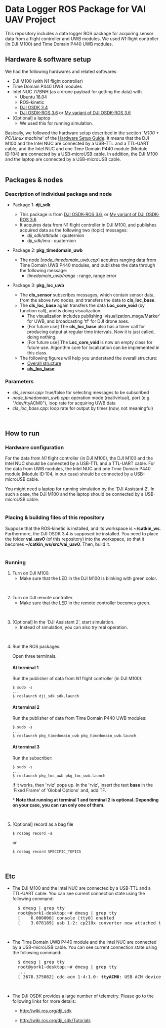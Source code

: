# Data Logger ROS Package for VAI UAV Project

This repository includes a data logger ROS package for acquiring sensor data from a flight controller and UWB modules.
We used *N1* flight controller (in DJI M100) and Time Domain P440 UWB modules.


## Hardware & software setup

We had the following hardwares and related softwares:
  - DJI M100 (with N1 flight controller)
  - Time Domain P440 UWB modules
  - Intel NUC 7i7BNH (as a drone payload for getting the data) with 
    - Ubuntu 16.04
    - ROS-kinetic
    - [DJI OSDK 3.4](https://github.com/dji-sdk/Onboard-SDK)
    - [DJI OSDK-ROS 3.6](https://github.com/dji-sdk/Onboard-SDK-ROS) or [My variant of DJI OSDK-ROS 3.6](https://github.com/jungwonkang/sample_ros_dji_osdk)
  - [Optional] a laptop
    - We used this for running simulation.

Basically, we followed the hardware setup described in the section '*M100 + PC/Linux machine*' of the 
[Hardware Setup Guide](https://developer.dji.com/onboard-sdk/documentation/development-workflow/hardware-setup.html).
It means that the DJI M100 and the Intel NUC are connected by a USB-TTL and a TTL-UART cable, 
and the Intel NUC and one Time Domain P440 module (Module ID:104) are connected by a USB-microUSB cable.
In addition, the DJI M100 and the laptop are connected by a USB-microUSB cable.
<br/>
<br/>


## Packages & nodes
    
### Description of individual package and node
  - Package 1: **dji_sdk**
    - This package is from [DJI OSDK-ROS 3.6](https://github.com/dji-sdk/Onboard-SDK-ROS), or [My variant of DJI OSDK-ROS 3.6](https://github.com/jungwonkang/sample_ros_dji_osdk).
    - It acquires data from N1 flight controller in DJI M100, and publishes acquired data as the following two (topic) messages: 
        - *dji_sdk/attitude* : quaternion
        - *dji_sdk/imu* : quaternion

  - Package 2: **pkg_timedomain_uwb**
    - The node [*node_timedomain_uwb.cpp*] acquires ranging data from Time Domain UWB P440 modules, and publishes the data through the following message: 
        - *timedomain_uwb/range* : range, range error

  - Package 3: **pkg_loc_uwb**
    - The **cls_sensor** subscribes messages, which contain sensor data, from the above two nodes, and transfers the data to **cls_loc_base**.
    - The **cls_loc_base** again transfers the data **Loc_core_void** (by function call), and is doing visualization.
        - The visualization includes publishing 'visualization_msgs/Marker' for UWB, and broadcasting 'tf' for DJI drone axes.
        - [For future use] The **cls_loc_base** also has a timer call for producing output at regular time intervals. 
          Now it is just called, doing nothing. 
        - [For future use] The **Loc_core_void** is now an empty class for future use. 
          Algorithm core for localization can be implemented in this class.
    - The following figures will help you understand the overall structure:
        - [Overall structure](./doc/description1.PNG)
        - [**cls_loc_base**](./description2.PNG)

### Parameters
  - *cls_sensor.cpp*: true/false for selecting messages to be subscribed
  - *node_timedomain_uwb.cpp*: operation mode (real/virtual), port (e.g. "/dev/ttyACM0"), loop rate for acquiring UWB data
  - *cls_loc_base.cpp*: loop rate for output by timer (now, not meaningful)
<br/>


## How to run

### Hardware configuration
For the data from *N1* flight controller (in DJI M100), the DJI M100 and the Intel NUC should be connected by a USB-TTL and a TTL-UART cable. 
For the data from UWB modules, the Intel NUC and one Time Domain P440 module (Module ID:104, in our case) should be connected by a USB-microUSB cable.

You might need a laptop for running simulation by the 'DJI Assistant 2'. 
In such a case, the DJI M100 and the laptop should be connected by a USB-microUSB cable.
<br/>
<br/>


### Placing & building files of this repository
Suppose that the ROS-kinetic is installed, and its workspace is **~/catkin_ws**. 
Furthermore, the DJI OSDK 3.4 is supposed be installed. 
You need to place the folder **vai_uav0** (of this repository) into the workspace, 
so that it becomes **~/catkin_ws/src/vai_uav0**.
Then, build it.
<br/>
<br/>


### Running
1. Turn on DJI M100.
    - Make sure that the LED in the DJI M100 is blinking with green color.
<br/>

2. Turn on DJI remote controller.
    - Make sure that the LED in the remote controller becomes green.
<br/>

3. [Optional] In the 'DJI Assistant 2', start simulation.
    - Instead of simulation, you can also try real operation.
<br/>

4. Run the ROS packages:

    Open three terminals.

    #### At terminal 1
    Run the publisher of data from *N1* flight controller (in DJI M100):
    ```
    $ sudo -s
    ...
    $ roslaunch dji_sdk sdk.launch
    ```

    #### At terminal 2
    Run the publisher of data from Time Domain P440 UWB modules:

    ```
    $ sudo -s
    ...
    $ roslaunch pkg_timedomain_uwb pkg_timedomain_uwb.launch
    ```

    #### At terminal 3
    Run the subscriber:
    ```
    $ sudo -s
    ...
    $ roslaunch pkg_loc_uwb pkg_loc_uwb.launch
    ```
    If it works, then 'rviz' pops up. In the 'rviz', insert the text **base** in the 'Fixed Frame' of 'Global Options' and, add TF.

    \* **Note that running at terminal 1 and terminal 2 is optional. Depending on your case, you can run only one of them.**
<br/>


5. [Optional] record as a bag file

    ```
    $ rosbag record -a
    ```
    or
    ```
    $ rosbag record SPECIFIC_TOPICS
    ```
<br/>


## Etc
- The DJI M100 and the intel NUC are connected by a USB-TTL and a TTL-UART cable. You can see current connection state using the following command: 

    <pre>
    $ dmesg | grep tty
    root@york1-desktop:~# dmesg | grep tty
    [    0.000000] console [tty0] enabled
    [    3.078189] usb 1-2: cp210x converter now attached to <b>ttyUSB0</b></pre>
<br/>


- The Time Domain UWB P440 module and the intel NUC are connected by a USB-microUSB cable. You can see current connection state using the following command: 

    <pre>
    $ dmesg | grep tty
    root@york1-desktop:~# dmesg | grep tty
    ...
    [ 3678.375082] cdc_acm 1-4:1.0: <b>ttyACM0</b>: USB ACM device</pre>
<br/>


- The DJI OSDK provides a large number of telemetry. Please go to the following links for more details:
    - http://wiki.ros.org/dji_sdk

    - http://wiki.ros.org/dji_sdk/Tutorials

